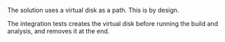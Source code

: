 The solution uses a virtual disk as a path. This is by design.

The integration tests creates the virtual disk before running the build and analysis, and removes it at the end.
